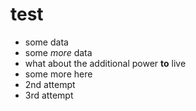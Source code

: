 test
====
* some data
* some *more* data
* what about the additional power **to** live
* some more here
* 2nd attempt
* 3rd attempt
